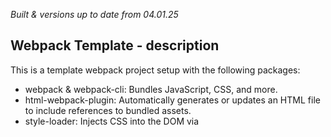 _Built & versions up to date from 04.01.25_

## Webpack Template - description

This is a template webpack project setup with the following packages:

- webpack & webpack-cli: Bundles JavaScript, CSS, and more.
- html-webpack-plugin: Automatically generates or updates an HTML file to include references to bundled assets.
- style-loader: Injects CSS into the DOM via <style> tags.
- css-loader: Resolves @import and url() statements in CSS for Webpack to process.
- html-loader: Processes HTML files to resolve asset references like images or links.
- webpack-dev-server: Provides a development server that rebuilds, updates source maps, and refreshes the browser in real time, run `npx webpack serve`.

## Usage
Clone this repo, change the "name" in package.json, then run `npm install` to install the dependencies.

## ToDo's
- Create #updateTodoList() - to update either list or items:
  (update priority, title (list & item), due date, done, list description)
  - must update localStorage object
  - must re-render the updated list
- Populate sidebar
  - clickable list index? 
  - Items by dueDate?
- Adjust Item date logic so that if no dueDate selected the field is empty
- Order todoItems by dueDate
- Enable expansion of todoItem, by clicking on todoItem title.
- Split css out into separate files

## Imminent ToDo's
